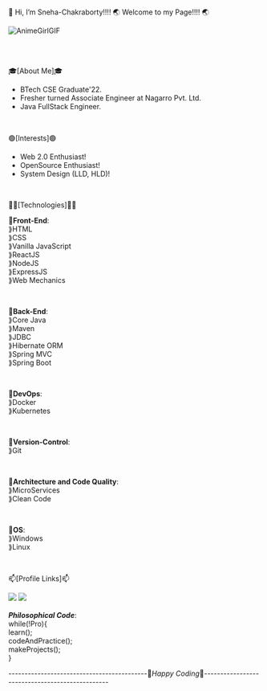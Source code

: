 👋 Hi, I’m Sneha-Chakraborty!!!! 🌏 Welcome to my Page!!!! 🌏

![AnimeGirlGIF](https://github.com/Sneha-Chakraborty/Sneha-Chakraborty/assets/127219393/b501df8d-4432-46b8-87df-6ddd5df23dd6)

<br><br>

🎓[About Me]🎓  
- BTech CSE Graduate'22.
- Fresher turned Associate Engineer at Nagarro Pvt. Ltd.
- Java FullStack Engineer.

<br>

🟢[Interests]🟢  
- Web 2.0 Enthusiast!  
- OpenSource Enthusiast!  
- System Design (LLD, HLD)!

<br>

👩‍💻[Technologies]👩‍💻  

  💜**Front-End**:  
    ⟫HTML  
    ⟫CSS  
    ⟫Vanilla JavaScript  
    ⟫ReactJS  
    ⟫NodeJS  
    ⟫ExpressJS  
    ⟫Web Mechanics  
  
  <br>
  
  💜**Back-End**:  
    ⟫Core Java  
    ⟫Maven  
    ⟫JDBC  
    ⟫Hibernate ORM  
    ⟫Spring MVC  
    ⟫Spring Boot  
  
  <br>
  
  💜**DevOps**:  
    ⟫Docker  
    ⟫Kubernetes  
  
  <br>
  
  💜**Version-Control**:  
    ⟫Git
  
  <br>
  
  💜**Architecture and Code Quality**:  
    ⟫MicroServices  
    ⟫Clean Code
  
  <br>
  
 💜**OS**:  
   ⟫Windows  
   ⟫Linux  
 
 <br>
  
📫[Profile Links]📫<br>

<a href="https://www.linkedin.com/in/snc-07/"><img src="https://camo.githubusercontent.com/a80d00f23720d0bc9f55481cfcd77ab79e141606829cf16ec43f8cacc7741e46/68747470733a2f2f696d672e736869656c64732e696f2f62616467652f4c696e6b6564496e2d3030373742353f7374796c653d666f722d7468652d6261646765266c6f676f3d6c696e6b6564696e266c6f676f436f6c6f723d7768697465"></a>
<a href="mailto:sneha.chakraborty237l@gmail.com"><img src="https://camo.githubusercontent.com/571384769c09e0c66b45e39b5be70f68f552db3e2b2311bc2064f0d4a9f5983b/68747470733a2f2f696d672e736869656c64732e696f2f62616467652f476d61696c2d4431343833363f7374796c653d666f722d7468652d6261646765266c6f676f3d676d61696c266c6f676f436f6c6f723d7768697465"></a>
<br><br>
**_Philosophical Code_**:<br>
  while(!Pro){  
    learn();  
    codeAndPractice();  
    makeProjects();  
}

-------------------------------------------🔶_Happy Coding_🔶------------------------------------------------
